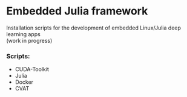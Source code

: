 # Embedded Julia framework
Installation scripts for the development of embedded Linux/Julia deep learning apps\
(work in progress)

### Scripts:
* CUDA-Toolkit
* Julia
* Docker
* CVAT
